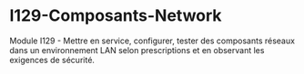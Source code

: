 # I129-Composants-Network
Module I129 - Mettre en service, configurer, tester des composants réseaux dans un environnement LAN selon prescriptions et en observant les exigences de sécurité.